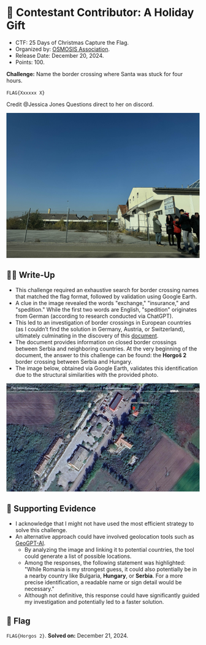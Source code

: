 # 📖 Contestant Contributor: A Holiday Gift

- CTF: 25 Days of Christmas Capture the Flag.
- Organized by: [OSMOSIS Association](https://osmosisinstitute.org/).
- Release Date: December 20, 2024.
- Points: 100.

**Challenge:** Name the border crossing where Santa was stuck for four hours.

`FLAG{Xxxxxx X}`

Credit @Jessica Jones Questions direct to her on discord.

<img src="thumbnail_IMG_0898.jpg" width="800">

## ✍🏻 Write-Up

- This challenge required an exhaustive search for border crossing names that matched the flag format, followed by validation using Google Earth.
- A clue in the image revealed the words "exchange," "insurance," and "spedition." While the first two words are English, "spedition" originates from German (according to research conducted via ChatGPT).
- This led to an investigation of border crossings in European countries (as I couldn’t find the solution in Germany, Austria, or Switzerland), ultimately culminating in the discovery of this [document](https://www.asmap.ru/upload/Closed%20borders%20Serbia%2013.03.20.pdf).
- The document provides information on closed border crossings between Serbia and neighboring countries. At the very beginning of the document, the answer to this challenge can be found: the **Horgoš 2** border crossing between Serbia and Hungary.
- The image below, obtained via Google Earth, validates this identification due to the structural similarities with the provided photo.

<img src="Fig01.png" width="800">

## 🔎 Supporting Evidence

- I acknowledge that I might not have used the most efficient strategy to solve this challenge.
- An alternative approach could have involved geolocation tools such as [GeoGPT-AI](https://www.yeschat.ai/gpts-9t55QZdKjT7-GeoGPT).
    - By analyzing the image and linking it to potential countries, the tool could generate a list of possible locations.
    - Among the responses, the following statement was highlighted: "While Romania is my strongest guess, it could also potentially be in a nearby country like Bulgaria, **Hungary**, or **Serbia**. For a more precise identification, a readable name or sign detail would be necessary."
    - Although not definitive, this response could have significantly guided my investigation and potentially led to a faster solution.

## 🏁 Flag

`FLAG{Horgos 2}`. **Solved on:** December 21, 2024.